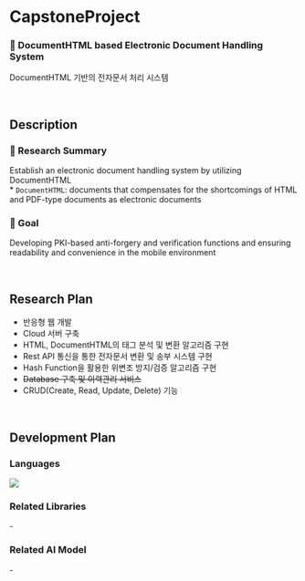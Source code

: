 # CapstoneProject

### 📮 DocumentHTML based Electronic Document Handling System
  DocumentHTML 기반의 전자문서 처리 시스템  


<br/>

## Description
### 📝 Research Summary  
Establish an electronic document handling system by utilizing DocumentHTML  
\* `DocumentHTML`: documents that compensates for the shortcomings of HTML and PDF-type documents as electronic documents    

### 📍 Goal  
Developing PKI-based anti-forgery and verification functions and ensuring readability and convenience in the mobile environment

<br/>

## Research Plan
- 반응형 웹 개발
- Cloud 서버 구축
- HTML, DocumentHTML의 태그 분석 및 변환 알고리즘 구현
- Rest API 통신을 통한 전자문서 변환 및 송부 시스템 구현
- Hash Function을 활용한 위변조 방지/검증 알고리즘 구현
- ~~Database 구축 및 이력관리 서비스~~
- CRUD(Create, Read, Update, Delete) 기능

<br/>


## Development Plan
### Languages  
<div>
<!--   <img src="https://img.shields.io/badge/Python-FFCA28?style=flat-square&logo=Python&logoColor=white"/>
  <img src="https://img.shields.io/badge/C++-004482?style=flat-square&logo=cplusplus&logoColor=white"/> -->
  <img src="https://img.shields.io/badge/html-F2622E?style=flat-square&logo=html5&logoColor=white"/>
  
</div>

### Related Libraries  
<div>
  -
<!--   <img src="https://img.shields.io/badge/openCV-5C3EE8?style=flat-square&logo=openCV&logoColor=white"/>
  <img src="https://img.shields.io/badge/dlib-008000?style=flat-square&logo=dlib&logoColor=white"/> -->
</div>


### Related AI Model  
<div>
  -
</div>
